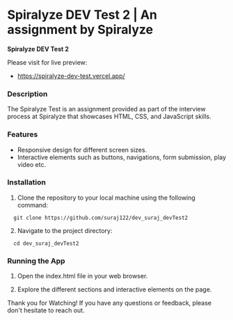# Spiralyze DEV Test 2 | An assignment by Spiralyze

**Spiralyze DEV Test 2**

Please visit for live preview:

- https://spiralyze-dev-test.vercel.app/

### Description

The Spiralyze Test is an assignment provided as part of the interview process at Spiralyze that showcases HTML, CSS, and JavaScript skills.

### Features

- Responsive design for different screen sizes.
- Interactive elements such as buttons, navigations, form submission, play video etc.

### Installation

1. Clone the repository to your local machine using the following command:

```
  git clone https://github.com/suraj122/dev_suraj_devTest2

```

2. Navigate to the project directory:

```
  cd dev_suraj_devTest2
```

### Running the App

1. Open the index.html file in your web browser.

2. Explore the different sections and interactive elements on the page.

Thank you for Watching! If you have any questions or feedback, please don't hesitate to reach out.
